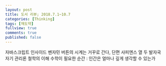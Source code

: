 ```yaml
---
layout: post
title: 도서 리뷰; 2018.7.1~10.7
categories: [Thinking]
tags: [재도약]
fullview: true
comments: true
published: false
---
```

자바스크립트 인사이드
벤자민 버튼의 시계는 거꾸로 간다, 단편
사피엔스
열 두 발자국
자기 관리론
철학의 이해
수학이 필요한 순간 : 인간은 얼마나 깊게 생각할 수 있는가